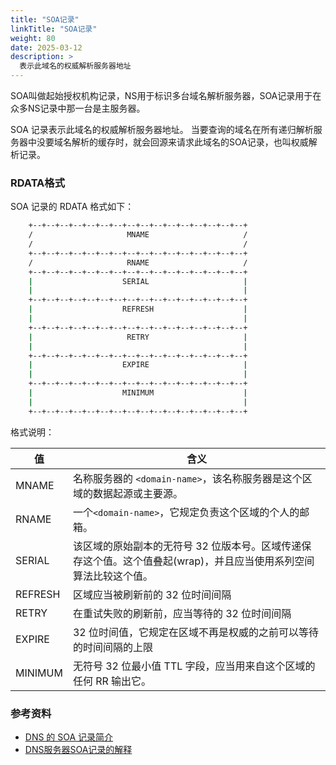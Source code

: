 ```yaml
---
title: "SOA记录"
linkTitle: "SOA记录"
weight: 80
date: 2025-03-12
description: >
  表示此域名的权威解析服务器地址
---
```


SOA叫做起始授权机构记录，NS用于标识多台域名解析服务器，SOA记录用于在众多NS记录中那一台是主服务器。

SOA 记录表示此域名的权威解析服务器地址。 当要查询的域名在所有递归解析服务器中没要域名解析的缓存时，就会回源来请求此域名的SOA记录，也叫权威解析记录。

### RDATA格式

SOA 记录的 RDATA 格式如下：

```bash
    +--+--+--+--+--+--+--+--+--+--+--+--+--+--+--+--+
    /                     MNAME                     /
    /                                               /
    +--+--+--+--+--+--+--+--+--+--+--+--+--+--+--+--+
    /                     RNAME                     /
    +--+--+--+--+--+--+--+--+--+--+--+--+--+--+--+--+
    |                    SERIAL                     |
    |                                               |
    +--+--+--+--+--+--+--+--+--+--+--+--+--+--+--+--+
    |                    REFRESH                    |
    |                                               |
    +--+--+--+--+--+--+--+--+--+--+--+--+--+--+--+--+
    |                     RETRY                     |
    |                                               |
    +--+--+--+--+--+--+--+--+--+--+--+--+--+--+--+--+
    |                    EXPIRE                     |
    |                                               |
    +--+--+--+--+--+--+--+--+--+--+--+--+--+--+--+--+
    |                    MINIMUM                    |
    |                                               |
    +--+--+--+--+--+--+--+--+--+--+--+--+--+--+--+--+
```

格式说明：

| 值      | 含义                                                         |
| ------- | ------------------------------------------------------------ |
| MNAME   | 名称服务器的 `<domain-name>`，该名称服务器是这个区域的数据起源或主要源。 |
| RNAME   | 一个`<domain-name>`，它规定负责这个区域的个人的邮箱。        |
| SERIAL  | 该区域的原始副本的无符号 32 位版本号。区域传递保存这个值。这个值叠起(wrap)，并且应当使用系列空间算法比较这个值。 |
| REFRESH | 区域应当被刷新前的 32 位时间间隔                             |
| RETRY   | 在重试失败的刷新前，应当等待的 32 位时间间隔                 |
| EXPIRE  | 32 位时间值，它规定在区域不再是权威的之前可以等待的时间间隔的上限 |
| MINIMUM | 无符号 32 位最小值 TTL 字段，应当用来自这个区域的任何 RR 输出它。 |

### 参考资料

- [DNS 的 SOA 记录简介](http://www.sigma.me/2011/01/01/about_dns_soa.html)
- [DNS服务器SOA记录的解释](http://blog.creke.net/759.html)